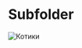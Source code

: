 # Subfolder
![Котики](https://aquatech-spb.ru/wp-content/uploads/poroda-koshek-s-raznymi-glazami-belye-belyj-kot-v-dome.jpg)